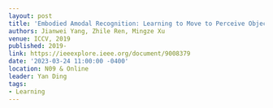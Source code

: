 ```yaml
---
layout: post
title: 'Embodied Amodal Recognition: Learning to Move to Perceive Objects'
authors: Jianwei Yang, Zhile Ren, Mingze Xu
venue: ICCV, 2019
published: 2019-
link: https://ieeexplore.ieee.org/document/9008379
date: '2023-03-24 11:00:00 -0400'
location: N09 & Online
leader: Yan Ding
tags:
- Learning
---
```

